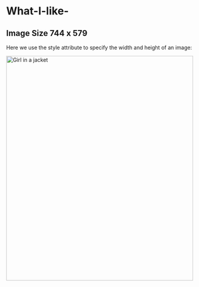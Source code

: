 # What-I-like-

<!DOCTYPE html>
<html>
<body>

<h2>Image Size 744 x 579 
 
</h2>

<p>Here we use the style attribute to specify the width and height of an image:</p>

<img src="img_girl.jpg" alt="Girl in a jacket" style="width:500px;height:600px;">

</body>
</html>
